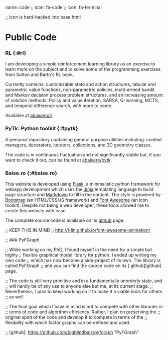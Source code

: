 name: code
;; icon: fa-code
;; icon: fa-terminal

;; icon is hard-hacked into base.html

# Public Code

### RL {:#rl}

I am developing a simple reinforcement learning library as an exercise to learn
more on the subject and to solve some of the programming exercises from Sutton
and Barto's RL book.

Currently contains:  customizable state and action structures, tabular and
parametric value functions, non-parametric policies, multi-armed bandit and
Markov decision process problem structures, and an increasing amount of
solution methods:  Policy and value iteration, SARSA, Q-learning, MCTS, and
temporal difference search, with more to come.

Available at [<span class="fab fa-github-alt fa-lg"></span>
abaisero/rl][rl].

[rl]: https://github.com/abaisero/rl "Reinforcement learning repository"

### PyTk: Python toolkit {:#pytk}

A personal repository containing general purpose utilities including: context
managers, decorators, iterators, collections, and 3D geometry classes.

The code is in continuous fluctuation and not significantly stable but, if you
want to check it out, can be found at [<span class="fab fa-github-alt
fa-lg"></span> abaisero/pytk][pytk].

[pytk]: https://github.com/abaisero/pytk "Python toolkit repository"

### Baise.ro {:#baise.ro}

This website is developed using [Flask][flask], a minimalistic python framework
for webapp development which uses the [Jinja][jinja] templating language to
build page structure and [Markdown][markdown] to fill in the content.  The
style is powered by [Bootstrap][bootstrap] (an HTML/CSS/JS framework) and [Font
Awesome][fontawesome] (an icon toolkit).  Despite not being a web developer,
these tools allowed me to create this website with ease.

The complete source code is available on its [<span class="fab fa-github-alt
fa-lg"></span> github][baise.ro] page.

;; KEEP THIS IN MIND
;; http://l-lin.github.io/font-awesome-animation/

[flask]: http://flask.pocoo.org "Flask"
[jekyll]: http://jekyllrb.com "Jekyll"
[bootstrap]: http://getbootstrap.com "Bootstrap"
[fontawesome]: http://fontawesome.io/ "Font Awesome"
[fontmfizz]: http://fizzed.com/oss/font-mfizz
[markdown]: http://daringfireball.net/projects/markdown/syntax "Markdown"
[liquid]: http://liquidmarkup.org "Liquid"
[jinja]: http://jinja.pocoo.org "Jinja"
[slosh]: https://stevelosh.com "Steve Losh"
[datagen]: http://datagenetics.com/blog "Data Genetics"
[baise.ro]: https://github.com/abaisero/baise.ro "Baise.ro repository"

;; ### PyFGraph

;; While working on my PhD, I found myself in the need for a simple but highly
;; flexible graphical model library for python.  I ended up writing my own code
;; which has now become a side-project of its own.  The library is called PyFGraph
;; and you can find the source code on its [<span class="fa fa-github-alt
;; fa-lg"></span> github][github] page.

;; The code is still very primitive and in a fundamentally unorderly state, and
;; will hardly be of any use to anyone else but me, at its current stage.
;; Nevertheless, I plan to keep working on it to make it a viable tools for others
;; as well.

;; The final goal which I have in mind is not to compete with other libraries in
;; terms of code and algorithm efficiency.  Rather, I plan on preserving the
;; original spirit of the code and develop it to compete in terms of the
;; flexibility with which factor graphs can be defined and used.

;; [github]: https://github.com/bigblindbais/pyfgraph "PyFGraph"
